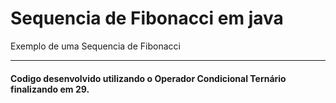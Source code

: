 # Sequencia de Fibonacci em java

Exemplo de uma Sequencia de Fibonacci

---

#### Codigo desenvolvido utilizando o Operador Condicional Ternário finalizando em 29.

